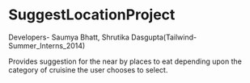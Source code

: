 SuggestLocationProject
======================

Developers- Saumya Bhatt, Shrutika Dasgupta(Tailwind-Summer_Interns_2014)

Provides suggestion for the near by places to eat depending upon the category of cruisine the user chooses to select.
